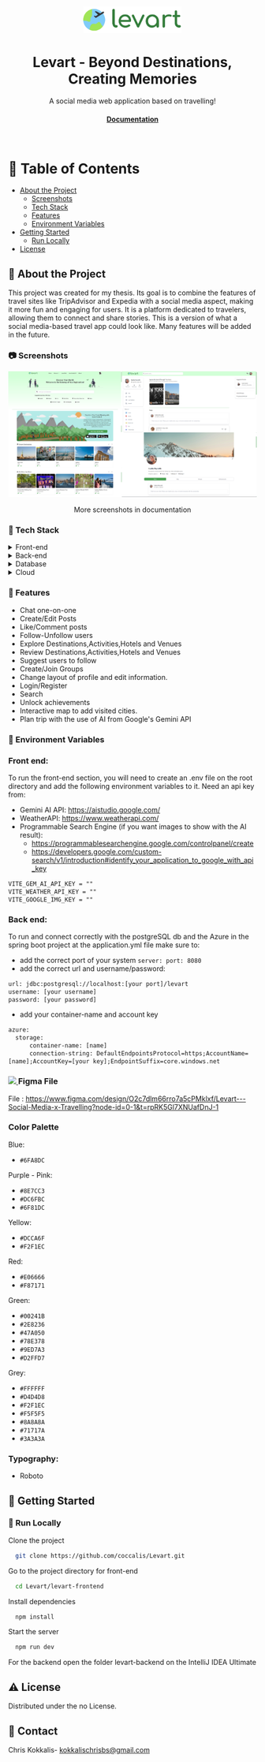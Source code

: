 <div align="center">

  <img src="assets/logo.webp" alt="logo" width="200" height="auto" />
  <h1>Levart - Beyond Destinations, Creating Memories</h1>
  
  <p>
   A social media web application based on travelling!
  </p>
  
   
<h4>
  <!--  <a href="https://github.com/Louis3797/awesome-readme-template/">View Demo</a>-->
  <!--<span> · </span>-->
    <a href="https://polynoe.lib.uniwa.gr/xmlui/handle/11400/8705">Documentation</a>

  </h4>
</div>

<br />

<!-- Table of Contents -->
# :notebook_with_decorative_cover: Table of Contents

- [About the Project](#star2-about-the-project)
  * [Screenshots](#camera-screenshots)
  * [Tech Stack](#space_invader-tech-stack)
  * [Features](#dart-features)
  * [Environment Variables](#key-environment-variables)
- [Getting Started](#toolbox-getting-started)
  * [Run Locally](#running-run-locally)
- [License](#warning-license)

  

<!-- About the Project -->
## :star2: About the Project
This project was created for my thesis. Its goal is to combine the features of travel sites like TripAdvisor and Expedia with a social media aspect, making it more fun and engaging for users. It is a platform dedicated to travelers, allowing them to connect and share stories. This is a version of what a social media-based travel app could look like. Many features will be added in the future.


<!-- Screenshots -->
### :camera: Screenshots

<div align="center"> 
  <img src="assets/collage.png" alt="screenshot" />
  <p>More screenshots in documentation</p>
</div>


<!-- TechStack -->
### :space_invader: Tech Stack

<details>
  <summary>Front-end</summary>
  <ul>
    <li><a href="https://reactjs.org/">React.js</a></li>
    <li><a href="https://tailwindcss.com/">TailwindCSS</a></li>
    <li><a href="https://www.heroui.com/">HeroUI</a></li>
  </ul>
</details>

<details>
  <summary>Back-end</summary>
  <ul>
    <li><a href="https://spring.io/projects/spring-boot">Spring Boot</a></li>
  </ul>
</details>

<details>
<summary>Database</summary>
  <ul>
    <li><a href="https://www.postgresql.org/">PostgreSQL</a></li>
  </ul>
</details>

<details>
<summary>Cloud</summary>
    <u>
        <li><a href="">Azure Storage browser</a></li>
    </u>
</details>



<!-- Features -->
### :dart: Features

- Chat one-on-one
- Create/Edit Posts
- Like/Comment posts
- Follow-Unfollow users
- Explore Destinations,Activities,Hotels and Venues
- Review Destinations,Activities,Hotels and Venues
- Suggest users to follow
- Create/Join Groups
- Change layout of profile and edit information.
- Login/Register
- Search
- Unlock achievements
- Interactive map to add visited cities.
- Plan trip with the use of AI from Google's Gemini API



<!-- Env Variables -->
### :key: Environment Variables

### Front end: 
To run the front-end section, you will need to create an .env file on the root directory and add the following environment variables to it.
Need an api key from: 
 - Gemini AI API: https://aistudio.google.com/
 - WeatherAPI: https://www.weatherapi.com/
 - Programmable Search Engine (if you want images to show with the AI result):
     - https://programmablesearchengine.google.com/controlpanel/create  
     - https://developers.google.com/custom-search/v1/introduction#identify_your_application_to_google_with_api_key

```
VITE_GEM_AI_API_KEY = ""
VITE_WEATHER_API_KEY = ""
VITE_GOOGLE_IMG_KEY = ""
```

### Back end: 
To run and connect correctly with the postgreSQL db and the Azure in the spring boot project at the application.yml file make sure to:
- add the correct port of your system `server: port: 8080`
- add the correct url and username/password: 
``` 
url: jdbc:postgresql://localhost:[your port]/levart
username: [your username]
password: [your password]
```
- add your container-name and account key
```
azure:
  storage:
      container-name: [name]
      connection-string: DefaultEndpointsProtocol=https;AccountName=[name];AccountKey=[your key];EndpointSuffix=core.windows.net
```

### <a href="https://go-skill-icons.vercel.app/"><img src="https://go-skill-icons.vercel.app/api/icons?i=figma" /> </a> Figma File

File : https://www.figma.com/design/O2c7dlm66rro7a5cPMklxf/Levart---Social-Media-x-Travelling?node-id=0-1&t=rpRK5Gl7XNUafDnJ-1

### Color Palette
Blue: 
- `#6FA8DC` 	

Purple - Pink: 
- `#8E7CC3`
- `#DC6FBC`
- `#6F81DC`

Yellow:
- `#DCCA6F`
- `#F2F1EC`

Red:
- `#E06666`
- `#F87171`

Green:
- `#00241B`
- `#2E8236`
- `#47A050`
- `#78E378`
- `#9ED7A3`
- `#D2FFD7`

Grey:
- `#FFFFFF`
- `#D4D4D8`
- `#F2F1EC`
- `#F5F5F5`
- `#8A8A8A`
- `#71717A`
- `#3A3A3A`

### Typography: 
- Roboto


<!-- Getting Started -->
## 	:toolbox: Getting Started

<!-- Run Locally -->
### :running: Run Locally

Clone the project

```bash
  git clone https://github.com/coccalis/Levart.git
```

Go to the project directory for front-end

```bash
  cd Levart/levart-frontend
```

Install dependencies

```bash
  npm install
```

Start the server

```bash
  npm run dev
```
For the backend open the folder levart-backend on the IntelliJ IDEA Ultimate

<!-- License -->
## :warning: License

Distributed under the no License.


<!-- Contact -->
## :handshake: Contact

Chris Kokkalis- kokkalischrisbs@gmail.com
